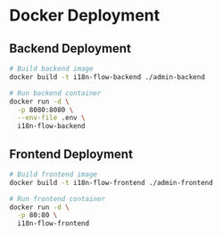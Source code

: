 # Docker Deployment

## Backend Deployment

```bash
# Build backend image
docker build -t i18n-flow-backend ./admin-backend

# Run backend container
docker run -d \
  -p 8080:8080 \
  --env-file .env \
  i18n-flow-backend
```

## Frontend Deployment

```bash
# Build frontend image
docker build -t i18n-flow-frontend ./admin-frontend

# Run frontend container
docker run -d \
  -p 80:80 \
  i18n-flow-frontend
```
